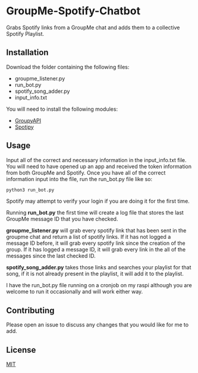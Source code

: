 # GroupMe-Spotify-Chatbot
Grabs Spotify links from a GroupMe chat and adds them to a collective Spotify Playlist.

## Installation

Download the folder containing the following files:
* groupme_listener.py
* run_bot.py
* spotify_song_adder.py
* input_info.txt

You will need to install the following modules:
* [GroupyAPI](https://groupy.readthedocs.io/en/latest/index.html#)
* [Spotipy](https://spotipy.readthedocs.io/en/2.13.0/#)

## Usage
Input all of the correct and necessary information in the input_info.txt file. You will need to have opened up an app and received the token information from both GroupMe and Spotify. Once you have all of the correct information input into the file, run the run_bot.py file like so:

```python
python3 run_bot.py
```
Spotify may attempt to verify your login if you are doing it for the first time.

Running __run_bot.py__ the first time will create a log file that stores the last GroupMe message ID that you have checked. 

__groupme_listener.py__ will grab every spotify link that has been sent in the groupme chat and return a list of spotify links. If it has not logged a message ID before, it will grab every spotify link since the creation of the group. If it has logged a message ID, it will grab every link in the all of the messages since the last checked ID. 

__spotify_song_adder.py__ takes those links and searches your playlist for that song, if it is not already present in the playlist, it will add it to the playlist.

I have the run_bot.py file running on a cronjob on my raspi although you are welcome to run it occasionally and will work either way.

## Contributing
Please open an issue to discuss any changes that you would like for me to add.

## License
[MIT](https://choosealicense.com/licenses/mit/)
